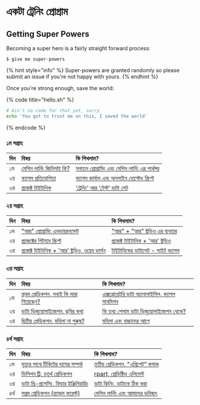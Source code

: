 # একটা ট্রেনিং প্রোগ্রাম

## Getting Super Powers

Becoming a super hero is a fairly straight forward process:

```
$ give me super-powers
```

{% hint style="info" %}
 Super-powers are granted randomly so please submit an issue if you're not happy with yours.
{% endhint %}

Once you're strong enough, save the world:

{% code title="hello.sh" %}
```bash
# Ain't no code for that yet, sorry
echo 'You got to trust me on this, I saved the world'
```
{% endcode %}

### ১ম সপ্তাহ

| দিন | বিষয় | কি শিখলাম? |
| :--- | :--- | :--- |
| ১ম | [মেশিন লার্নিং জিনিসটা কি?](https://rakibul-hassan.gitbook.io/mlbook-titanic/introduction/what-is-ml) | [সনাতন প্রোগ্রামিং এবং মেশিন লার্নিং এর পার্থক্য়](https://rakibul-hassan.gitbook.io/mlbook-titanic/introduction/why-data) |
| ২য় | [ক্যাগল প্রতিযোগিতা](https://rakibul-hassan.gitbook.io/mlbook-titanic/kaggle/why-kaggle) | [ক্যাগল কার্নাল এবং অনলাইন হোস্টেড স্ক্রিপ্ট](https://rakibul-hassan.gitbook.io/mlbook-titanic/kaggle/why-kaggle) |
| ৩য় | [প্রজেক্ট টাইটানিক](https://rakibul-hassan.gitbook.io/mlbook-titanic/project-titanic/titanic-story) | [‘ট্রেনিং’ আর ‘টেস্ট’ ডাটা সেট](https://rakibul-hassan.gitbook.io/mlbook-titanic/project-titanic/trg-test) |

### ২য় সপ্তাহ

| দিন | বিষয় | কি শিখলাম? |
| :--- | :--- | :--- |
| ১ম | ["আর" প্রোগ্রামিং এনভায়রনমেন্ট](https://rakibul-hassan.gitbook.io/mlbook-titanic/r-environment/r-r-studio) | ["আর" + "আর" ষ্টুডিও এর ব্যবহার](https://rakibul-hassan.gitbook.io/mlbook-titanic/r-environment/r-studio-installation) |
| ২য় | [প্রজেক্টের গিটহাব স্ক্রিপ্ট](https://rakibul-hassan.gitbook.io/mlbook-titanic/r-environment/github-script) | [প্রজেক্ট টাইটানিক + 'আর' ষ্টুডিও](https://rakibul-hassan.gitbook.io/mlbook-titanic/r-environment/r-commands) |
| ৩য় | [প্রজেক্ট টাইটানিক + 'আর' ষ্টুডিও, ওয়েব ভার্সন](https://rakibul-hassan.gitbook.io/mlbook-titanic/r-environment/r-commands) | [টাইটানিকের ডাটাসেট - সাইট ক্যাগল](https://rakibul-hassan.gitbook.io/mlbook-titanic/r-environment/r-commands) |

### ৩য় সপ্তাহ

| দিন | বিষয় | কি শিখলাম? |
| :--- | :--- | :--- |
| ১ম | [প্রথম প্রেডিকশন, সবাই কি মারা গিয়েছেন?](https://rakibul-hassan.gitbook.io/mlbook-titanic/prediction/1stprediction) | [এক্সপ্লোরেটরি ডাটা অ্যানালাইসিস, ক্যাগল সাবমিশন](https://rakibul-hassan.gitbook.io/mlbook-titanic/prediction/1stprediction) |
| ২য় | [ডাটা ভিজ্যুয়ালাইজেশন, ছবির কথা](https://rakibul-hassan.gitbook.io/mlbook-titanic/prediction/data-munging) | [কি তথ্য পেলাম ডাটা ভিজ্যুয়ালাইজেশন থেকে?](https://rakibul-hassan.gitbook.io/mlbook-titanic/prediction/data-munging) |
| ৩য় | [দ্বিতীয় প্রেডিকশন, মহিলা না পুরুষ?](https://rakibul-hassan.gitbook.io/mlbook-titanic/prediction/2ndprediction) | [মহিলা এবং বাচ্চাদের আগে](https://rakibul-hassan.gitbook.io/mlbook-titanic/prediction/2ndprediction) |

### ৪র্থ সপ্তাহ 

| দিন | বিষয় | কি শিখলাম? |
| :--- | :--- | :--- |
| ১ম | [মৃত্যুর সাথে টিকিটের দামের সম্পর্ক](https://rakibul-hassan.gitbook.io/mlbook-titanic/prediction/3rdprediction) | [তৃতীয় প্রেডিকশন, "এগ্রিগেট” কমান্ড](https://rakibul-hassan.gitbook.io/mlbook-titanic/prediction/3rdprediction) |
| ২য় | [ডিসিশন ট্রি, চতুর্থ প্রেডিকশন](https://rakibul-hassan.gitbook.io/mlbook-titanic/prediction/decision-tree) | [rpart, প্রেডিক্টিভ এলিমেন্ট](https://rakibul-hassan.gitbook.io/mlbook-titanic/prediction/4thprediction) |
| ৩য় | [ডাটা প্রি-প্রসেসিং, ফিচার ইঞ্জিনিয়ারিং](https://rakibul-hassan.gitbook.io/mlbook-titanic/prediction/5thprediction) | [ডাটা ক্লিনিং, ডাটাকে ঠিক করা](https://rakibul-hassan.gitbook.io/mlbook-titanic/prediction/6th-prediction) |
| ৪র্থ | [সপ্তম প্রেডিকশন \(র‌্যান্ডম ফরেস্ট\)](https://rakibul-hassan.gitbook.io/mlbook-titanic/prediction/7th-prediction) | [মেশিন লার্নিং এবং আমাদের ভবিষ্যৎ](https://rakibul-hassan.gitbook.io/mlbook-titanic/whats-in-future/in-future)  |

